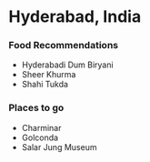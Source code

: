 # Hyderabad, India


### Food Recommendations
- Hyderabadi Dum Biryani
- Sheer Khurma
- Shahi Tukda



### Places to go
- Charminar
- Golconda
- Salar Jung Museum